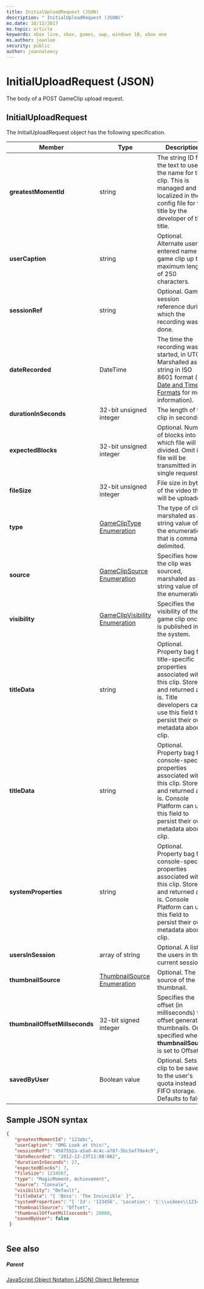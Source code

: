 ```yaml
---
title: InitialUploadRequest (JSON)
description: " InitialUploadRequest (JSON)"
ms.date: 10/12/2017
ms.topic: article
keywords: xbox live, xbox, games, uwp, windows 10, xbox one
ms.author: joanlee
security: public
author: joannaleecy
---
```


# InitialUploadRequest (JSON)
The body of a POST GameClip upload request. 
<a id="ID4EN"></a>

 
## InitialUploadRequest
 
The InitialUploadRequest object has the following specification.
 
| Member| Type| Description| 
| --- | --- | --- | 
| <b>greatestMomentId</b>| string| The string ID for the text to use as the name for the clip. This is managed and localized in the config file for the title by the developer of the title.| 
| <b>userCaption</b>| string| Optional. Alternate user-entered name for game clip up to a maximum length of 250 characters.| 
| <b>sessionRef</b>| string| Optional. Game session reference during which the recording was done.| 
| <b>dateRecorded</b>| DateTime| The time the recording was started, in UTC. Marshalled as a string in ISO 8601 format (see <a href="https://www.w3.org/TR/NOTE-datetime">Date and Time Formats</a> for more information).| 
| <b>durationInSeconds</b>| 32-bit unsigned integer| The length of the clip in seconds.| 
| <b>expectedBlocks</b>| 32-bit unsigned integer| Optional. Number of blocks into which file will be divided. Omit if file will be transmitted in a single request.| 
| <b>fileSize</b>| 32-bit unsigned integer| File size in bytes of the video that will be uploaded.| 
| <b>type</b>| [GameClipType Enumeration](../enums/gvr-enum-gamecliptypes.md)| The type of clip, marshaled as a string value of the enumeration that is comma-delimited.| 
| <b>source</b>| [GameClipSource Enumeration](../enums/gvr-enum-gameclipsource.md)| Specifies how the clip was sourced, marshaled as a string value of the enumeration.| 
| <b>visibility</b>| [GameClipVisibility Enumeration](../enums/gvr-enum-gameclipvisibility.md)| Specifies the visibility of the game clip once it is published in the system.| 
| <b>titleData</b>| string| Optional. Property bag for title-specific properties associated with this clip. Stored and returned as-is. Title developers can use this field to persist their own metadata about a clip.| 
| <b>titleData</b>| string| Optional. Property bag for console-specific properties associated with this clip. Stored and returned as-is. Console Platform can use this field to persist their own metadata about a clip.| 
| <b>systemProperties</b>| string| Optional. Property bag for console-specific properties associated with this clip. Stored and returned as is. Console Platform can use this field to persist their own metadata about a clip.| 
| <b>usersInSession</b>| array of string| Optional. A list of the users in the current session.| 
| <b>thumbnailSource</b>| [ThumbnailSource Enumeration](../enums/gvr-enum-thumbnailsource.md)| Optional. The source of the thumbnail.| 
| <b>thumbnailOffsetMillseconds</b>| 32-bit signed integer| Specifies the offset (in milliseconds) for offset generated thumbnails. Only specified when <b>thumbnailSource</b> is set to Offset.| 
| <b>savedByUser</b>| Boolean value| Optional. Sets the clip to be saved to the user's quota instead of FIFO storage. Defaults to false.| 
  
<a id="ID4ERH"></a>

 
## Sample JSON syntax
 

```json
{
   "greatestMomentId": "123abc",
   "userCaption": "OMG Look at this!",
   "sessionRef": "4587552a-a5ad-4c4c-a787-5bc5af70e4c9",
   "dateRecorded": "2012-12-23T11:08:08Z",
   "durationInSeconds": 27,
   "expectedBlocks": 7,
   "fileSize": 1234567,
   "type": "MagicMoment, Achievement",
   "source": "Console",
   "visibility": "Default",
   "titleData": "{ 'Boss': 'The Invincible' }",
   "systemProperties": "{ 'Id': '123456', 'Location': 'C:\\videos\\123456.mp4' }",
   "thumbnailSource": "Offset",
   "thumbnailOffsetMillseconds": 20000,
   "savedByUser": false
 }
    
```

  
<a id="ID4E1H"></a>

 
## See also
 
<a id="ID4E3H"></a>

 
##### Parent 

[JavaScript Object Notation (JSON) Object Reference](atoc-xboxlivews-reference-json.md)

   